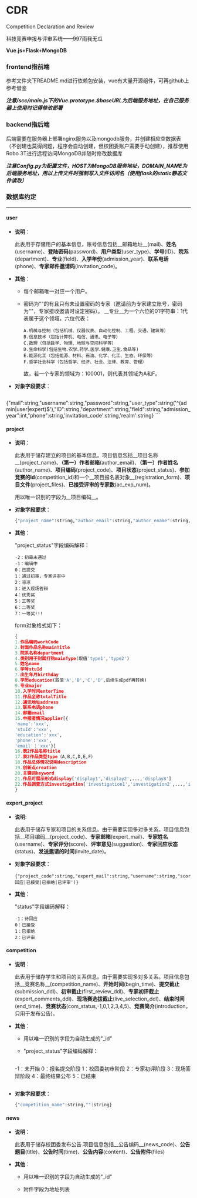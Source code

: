 # CDR
Competition Declaration and Review

科技竞赛申报与评审系统——997雨我无瓜

**Vue.js+Flask+MongoDB**



### frontend指前端

参考文件夹下README.md进行依赖包安装，vue有大量开源组件，可再github上参考借鉴

***注意/scc/main.js下的Vue.prototype.$baseURL为后端服务地址，在自己服务器上使用时记得修改部署***



### backend指后端

后端需要在服务器上部署nginx服务以及mongodb服务，并创建相应空数据表（不创建也莫得问题，程序会自动创建，但校团委账户需要手动创建），推荐使用Robo 3T进行远程访问MongoDB并随时修改数据库

***注意Config.py为配置文件，HOST为MongoDB服务地址，DOMAIN_NAME为后端服务地址，用以上传文件时强制写入文件访问名（使用flask的static静态文件读取）***



### 数据库约定

----
#### user

- **说明**：

  此表用于存储用户的基本信息，账号信息包括__邮箱地址__(mail)、__姓名__(username)、__登陆密码__(password)、__用户类型__(user_type)、__学号__(ID)、__院系__(department)、**专业**(field)、__入学年份__(admission_year)、__联系电话__(phone)、__专家邮件邀请码__(invitation_code)。

- **其他**：
  - 每个邮箱唯一对应一个用户。
  - 密码为""的有且只有未设置密码的专家（邀请前为专家建立账号，密码为""，专家接收邀请时设定密码）。
    __专业__为一个六位的01字符串：1代表属于这个领域，六位代表：

    ```
    A.机械与控制（包括机械、仪器仪表、自动化控制、工程、交通、建筑等）
    B.信息技术（包括计算机、电信、通讯、电子等）
    C.数理（包括数学、物理、地球与空间科学等）
    D.生命科学(包括生物､农学､药学､医学､健康､卫生､食品等)
    E.能源化工（包括能源、材料、石油、化学、化工、生态、环保等）
    F.哲学社会科学（包括哲学、经济、社会、法律、教育、管理）
    ```

    故，若一个专家的领域为：100001，则代表其领域为A和F。

- **对象字段要求**：

	```python
{"mail":string,"username":string,"password":string,"user_type":string('^(admin|user|expert)$'),"ID":string,"department":string,"field":string,"admission_year":int,"phone":string,'invitation_code':string,'realm':string}
	```

#### project

- **说明**：

  此表用于储存建立的项目的基本信息。项目信息包括__项目名称__(project_name)、__（第一）作者邮箱__(author_email)、__（第一）作者姓名__(author_name)、__项目编码__(project_code)、__项目状态__(project_status)、__参加竞赛的id__(competition_id)和一个__项目报名表对象__(registration_form)、__项目文件__(project_files)、__已接受评审的专家数__(ac_exp_num)。

  用以唯一识别的字段为__项目编码__。

- **对象字段要求**：

  ```python
  {"project_name":string,"author_email":string,"author_ename":string,"project_code":string,"competition_id":string(空串或者competition表中存在的"_id"),"project_status":int,"registration_form":form对象,"project_files":[{"file_type":string('^(photo|video|doc)$'),"file_path":string0}],"ac_exp_num":int}
  ```

- **其他**：

  "project_status"字段编码解释：

  ```
  -2：初审未通过
  -1：编辑中
  0：已提交
  1：通过初审，专家评审中
  2：凉凉
  3：进入现场答辩
  4：优秀奖
  5：三等奖
  6：二等奖
  7：一等奖!!!
  ```

  form对象格式如下：

  ```python
  {
  1.作品编码workCode
  2.封面作品名称mainTitle
  3.院系名称department
  4.类别用于封面打钩mainType(取值'type1','type2')
  5.姓名name
  6.学号stuId
  7.出生年月birthday
  8.学历education(取值'A','B','C','D',后续生成pdf再转换)
  9.专业major
  10.入学时间enterTime
  11.作品全称totalTitle
  12.通讯地址address
  13.联系电话phone
  14.邮箱email
  15.申报者情况applier[{
  'name':'xxx',
  'stuId':'xxx',
  'education':'xxx',
  'phone':'xxx',
  'email'：'xxx'}]
  16.表2作品名称title
  17.表2作品类型type（A,B,C,D,E,F）
  18.作品总体情况说明description
  19.创新点creation
  20.关键词keyword
  21.作品可展示形式display['display1','display2',...,'display8']
  22.作品调查方式investigation['investigation1','investigation2',...,'investigation15']
  }
  ```

#### expert_project

- **说明**:

  此表用于储存专家和项目的关系信息。由于需要实现多对多关系。项目信息包括__项目编码__(project_code)、__专家邮箱__(expert_mail)、__专家姓名__(username)、__专家评分__(score)、__评审意见__(suggestion)、__专家回应状态__(status)、**发送邀请的时间**(invite_date)。

- __对象字段要求__：

  ```
  {"project_code":string,"expert_mail":string,"username":string,"score":int,"suggestion":string,'invitation_code':string,'status':string('待回应|已接受|已拒绝|已评审')}
  ```

- **其他**：

  "status"字段编码解释：

  ```
  -1：待回应
  0：已接受
  1：已拒绝
  2：已评审
  ```

#### competition

- **说明**：

  此表用于储存学生和项目的关系信息。由于需要实现多对多关系。项目信息包括__竞赛名称__(competition_name)、__开始时间__(begin_time)、__提交截止__(submission_ddl)、__初审截止__(first_review_ddl)、__专家初评截止__(expert_comments_ddl)、__现场赛选拔截止__(live_selection_ddl)、__结束时间__(end_time)、__竞赛状态__(com_status,-1,0,1,2,3,4,5)、__竞赛简介__(introduction，只用于发布公告)。

- __其他__：

  - 用以唯一识别的字段为自动生成的"_id"

  - "project_status"字段编码解释：

  	```
  -1：未开始
  0：报名提交阶段
  1：校团委初审阶段
  2：专家初评阶段
  3：现场答辩阶段
  4：最终结果公布
  5：已结束
  	```

- **对象字段要求**：

  ```python
  {"competition_name":string,"":string}
  ```

#### news

- **说明**：

  此表用于储存校团委发布公告.项目信息包括__公告编码__(news_code)、__公告题目__(title)、__公告时间__(time)、__公告内容__(content)、__公告附件__(files)

- **其他**：

  - 用以唯一识别的字段为自动生成的"_id"

  - 附件字段为地址列表

